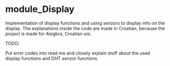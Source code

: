 # module_Display
Implementation of display functions and using senzors to display info on the display.
The explanations inside the code are made in Croatian, because the project is made for Alegbra, Croatian uni.

TODO:

Put error codes into read me and closely explain stuff about the used display functions and DHT senzor functions.
